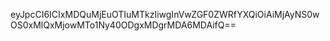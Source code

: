 eyJpcCI6ICIxMDQuMjEuOTIuMTkzIiwgInVwZGF0ZWRfYXQiOiAiMjAyNS0wOS0xMlQxMjowMTo1Ny40ODgxMDgrMDA6MDAifQ==